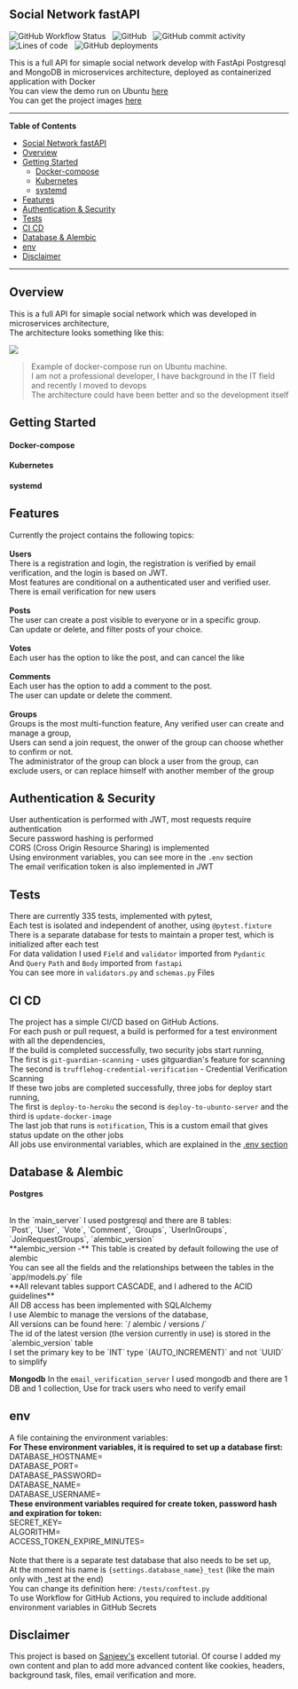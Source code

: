 ## Social Network fastAPI
![GitHub Workflow Status](https://img.shields.io/github/workflow/status/Yoad-Duani/social_network_fastAPI/Build%20and%20Deploy%20Code?style=flat-square)
&nbsp;
![GitHub](https://img.shields.io/github/license/Yoad-Duani/social_network_fastAPI?style=flat-square)
&nbsp;
![GitHub commit activity](https://img.shields.io/github/commit-activity/y/Yoad-Duani/social_network_fastAPI?style=flat-square)
&nbsp;
![Lines of code](https://img.shields.io/tokei/lines/github/Yoad-Duani/social_network_fastAPI?style=flat-square)
&nbsp;
![GitHub deployments](https://img.shields.io/github/deployments/Yoad-Duani/social_network_fastAPI/testing?label=deployments-state&style=flat-square)

This is a full API for simaple social network develop with FastApi Postgresql and MongoDB in microservices architecture, 
deployed as containerized application with Docker
<br/>
You can view the demo run on Ubuntu [here](https://www.social-network-fastapi.xyz/docs "here")
<br/>
You can get the project images [here](https://hub.docker.com/repository/docker/yoad787/social-network-fastapi "here")

------------

**Table of Contents**
- [Social Network fastAPI](#social-network-fastapi)
- [Overview](#overview)
- [Getting Started](#getting-started)
    - [Docker-compose](#docker-compose)
    - [Kubernetes](#kubernetes)
    - [systemd](#systemd)
- [Features](#features)
- [Authentication \& Security](#authentication--security)
- [Tests](#tests)
- [CI CD](#ci-cd)
- [Database \& Alembic](#database--alembic)
- [env](#env)
- [Disclaimer](#disclaimer)

------------
## Overview
This is a full API for simaple social network which was developed in microservices architecture,
<br/>
The architecture looks something like this:
<br/>

![](https://i.ibb.co/nmqWLZG/Whats-App-Image-2023-01-07-at-14-39-22.jpg)
> Example of docker-compose run on Ubuntu machine. <br/>
> I am not a professional developer, I have background in the IT field and recently I moved to devops <br/>
> The architecture could have been better and so the development itself

## Getting Started
#### Docker-compose
#### Kubernetes
#### systemd


## Features
Currently the project contains the following topics: 
<br/>
<br/>
**Users**
<br/>
There is a registration and login, the registration is verified by email verification, and the login is based on JWT.
<br/>
Most features are conditional on a authenticated user and verified user.
<br/>
There is email verification for new users
<br/>
<br/>
**Posts**
<br/>
The user can create a post visible to everyone or in a specific group.
<br/>
Can update or delete, and filter posts of your choice.
<br/>
<br/>
**Votes**
<br/>
Each user has the option to like the post, and can cancel the like
<br/>
<br/>
**Comments**
<br/>
Each user has the option to add a comment to the post.
<br/>
The user can update or delete the comment.
<br/>
<br/>
**Groups** 
<br/>
Groups is the most multi-function feature,
Any verified user can create and manage a group,
<br/>
Users can send a join request, the onwer of the group can choose whether to confirm or not.
<br/>
The administrator of the group can block a user from the group, can exclude users,
or can replace himself with another member of the group


## Authentication & Security
User authentication is performed with JWT, most requests require authentication
<br/>
Secure password hashing is performed
<br/>
CORS (Cross Origin Resource Sharing) is implemented
<br/>
Using environment variables, you can see more in the `.env` section
<br/>
The email verification token is also implemented in JWT




## Tests
There are currently 335 tests, implemented with pytest,
<br/>
Each test is isolated and independent of another, using `@pytest.fixture`
<br/>
There is a separate database for tests to maintain a proper test, which is initialized after each test
<br/>
For data validation I used `Field` and `validator` imported from `Pydantic`
<br/>
And `Query` `Path` and `Body` imported from `fastapi`
<br/>
You can see more in `validators.py`  and `schemas.py` Files


## CI CD
The project has a simple CI/CD based on GitHub Actions.
<br/>
For each push or pull request, a build is performed for a test environment with all the dependencies,
<br/>
If the build is completed successfully, two security jobs start running,
<br/>
The first is `git-guardian-scanning` - uses gitguardian's feature for scanning
<br/>
The second is `trufflehog-credential-verification` - Credential Verification Scanning
<br/>
If these two jobs are completed successfully, three jobs for deploy start running,
<br/>
The first is `deploy-to-heroku` the second is `deploy-to-ubunto-server` and the third is `update-docker-image`
<br/>
The last job that runs is `notification`, This is a custom email that gives status update on the other jobs
<br/>
All jobs use environmental variables, which are explained in the [.env section](https://github.com/Yoad-Duani/social_network_fastAPI#.env ".env")

## Database & Alembic
**Postgres**

<br/>
In the `main_server` I used postgresql and there are 8 tables:
<br/>
`Post`, `User`, `Vote`, `Comment`, `Groups`, `UserInGroups`, `JoinRequestGroups`, `alembic_version`
<br/>
**alembic_version -** This table is created by default following the use of alembic
<br/>
You can see all the fields and the relationships between the tables in the `app/models.py` file
<br/>
**All relevant tables support CASCADE, and I adhered to the ACID guidelines**
<br/>
All DB access has been implemented with SQLAlchemy
<br/>
I use Alembic to manage the versions of the database,
<br/>
All versions can be found here: `/ alembic / versions /`
<br/>
The id of the latest version (the version currently in use) is stored in the `alembic_version` table
<br/>
I set the primary key to be `INT` type `(AUTO_INCREMENT)` and not `UUID` to simplify
<br>

**Mongodb**
In the `email_verification_server` I used mongodb and there are 1 DB and 1 collection,
Use for track users who need to verify email

## env
A file containing the environment variables:
<br/>
**For These environment variables, it is required to set up a database first:**
<br/>
DATABASE_HOSTNAME=
<br/>
DATABASE_PORT=
<br/>
DATABASE_PASSWORD=
<br/>
DATABASE_NAME=
<br/>
DATABASE_USERNAME=
<br/>
**These environment variables required for create token, password hash and expiration for token:**
<br/>
SECRET_KEY=
<br/>
ALGORITHM=
<br/>
ACCESS_TOKEN_EXPIRE_MINUTES=
<br/>
<br/>
Note that there is a separate test database that also needs to be set up,
<br/>
At the moment his name is `{settings.database_name}_test` (like the main only with _test at the end)
<br/>
You can change its definition here: `/tests/conftest.py`
<br>
To use Workflow for GitHub Actions, you required to include additional environment variables in GitHub Secrets
<br>


## Disclaimer
This project is based on [Sanjeev's](https://www.youtube.com/channel/UC2sYgV-NV6S5_-pqLGChoNQ "Sanjeev's") excellent tutorial.
Of course I added my own content and plan to add more advanced content like cookies, headers, background task, files, email verification and more.